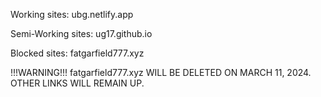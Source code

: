 Working sites:
ubg.netlify.app

Semi-Working sites:
ug17.github.io

Blocked sites:
fatgarfield777.xyz


!!!WARNING!!!
fatgarfield777.xyz WILL BE DELETED ON MARCH 11, 2024. OTHER LINKS WILL REMAIN UP.
